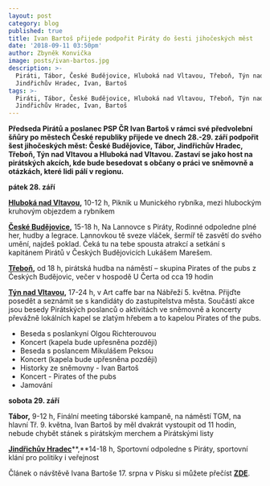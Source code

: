 ```yaml
---
layout: post
category: blog
published: true
title: Ivan Bartoš přijede podpořit Piráty do šesti jihočeských měst
date: '2018-09-11 03:50pm'
author: Zbyněk Konvička
image: posts/ivan-bartos.jpg
description: >-
  Piráti, Tábor, České Budějovice, Hluboká nad Vltavou, Třeboň, Týn nad Vltavou,
  Jindřichův Hradec, Ivan, Bartoš
tags: >-
  Piráti, Tábor, České Budějovice, Hluboká nad Vltavou, Třeboň, Týn nad Vltavou,
  Jindřichův Hradec, Ivan, Bartoš
---
```

**Předseda Pirátů a poslanec PSP ČR Ivan Bartoš v rámci své předvolební šňůry po městech České republiky přijede ve dnech 28.-29. září podpořit šest jihočeských měst: České Budějovice, Tábor, Jindřichův Hradec, Třeboň, Týn nad Vltavou a Hluboká nad Vltavou. Zastaví se jako host na pirátských akcích, kde bude besedovat s občany o práci ve sněmovně a otázkách, které lidi pálí v regionu.**

**pátek 28. září** 

[**Hluboká nad Vltavou**](https://www.facebook.com/events/545075635910244/)**,** 10-12 h, Piknik u Munického rybníka, mezi hlubockým kruhovým objezdem a rybníkem 

[**České Budějovice**](https://www.facebook.com/events/386084621926933/)**,** 15-18 h, Na Lannovce s Piráty, Rodinné odpoledne plné her, hudby a legrace. Lannovkou tě sveze vláček, šermíř tě zasvětí do svého umění, najdeš poklad. Čeká tu na tebe spousta atrakcí a setkání s kapitánem Pirátů v Českých Budějovicích Lukášem Marešem. 

[**Třeboň**](https://www.facebook.com/events/323896308184510/)**,** od 18 h, pirátská hudba na náměstí – skupina Pirates of the pubs z Českých Budějovic, večer v hospodě U Čerta od cca 19 hodin 

[**Týn nad Vltavou**](https://www.facebook.com/events/533188697118815/)**,** 17-24 h, v Art caffe bar na Nábřeží 5. května. Přijďte posedět a seznámit se s kandidáty do zastupitelstva města. Součástí akce jsou besedy Pirátských poslanců o aktivitách ve sněmovně a koncerty převážně lokálních kapel se zlatým hřebem a to kapelou Pirates of the pubs. 

* Beseda s poslankyní Olgou Richterouvou
* Koncert (kapela bude upřesněna později)
* Beseda s poslancem Mikulášem Peksou
* Koncert (kapela bude upřesněna později)
* Historky ze sněmovny - Ivan Bartoš
* Koncert - Pirates of the pubs
* Jamování

**sobota 29. září**

**Tábor,** 9-12 h, Finální meeting táborské kampaně, na náměstí TGM, na hlavní Tř. 9. května, Ivan Bartoš by měl dvakrát vystoupit od 11 hodin, nebude chybět stánek s pirátským merchem a Pirátskými listy

[**Jindřichův Hradec**](https://www.facebook.com/events/2181326825447413/)**,**14-18 h, Sportovní odpoledne s Piráty, sportovní klání pro politiky i veřejnost

Článek o návštěvě Ivana Bartoše 17. srpna v Písku si můžete přečíst [**ZDE**](https://jihocesky.pirati.cz/blog/2018/08/18/ivan-bartos-podporil-piraty-v-pisku-na-besede-s-obcany.html).

